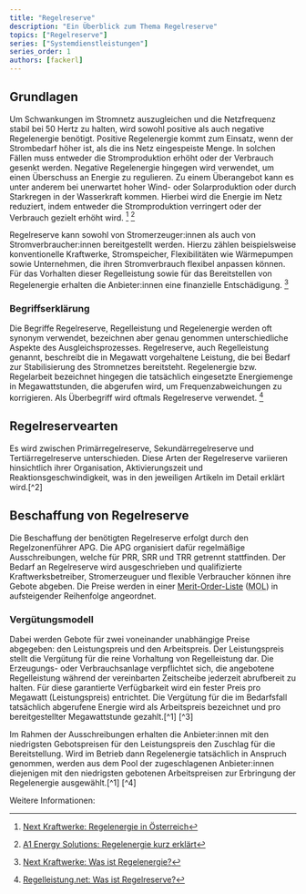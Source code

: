 ```yaml
---
title: "Regelreserve"
description: "Ein Überblick zum Thema Regelreserve"
topics: ["Regelreserve"]
series: ["Systemdienstleistungen"]
series_order: 1
authors: [fackerl]
---
```


## Grundlagen

Um Schwankungen im Stromnetz auszugleichen und die Netzfrequenz stabil bei 50 Hertz zu halten, wird sowohl positive als auch negative Regelenergie benötigt. Positive Regelenergie kommt zum Einsatz, wenn der Strombedarf höher ist, als die ins Netz eingespeiste Menge. In solchen Fällen muss entweder die Stromproduktion erhöht oder der Verbrauch gesenkt werden. Negative Regelenergie hingegen wird verwendet, um einen Überschuss an Energie zu regulieren. Zu einem Überangebot kann es unter anderem bei unerwartet hoher Wind- oder Solarproduktion oder durch Starkregen in der Wasserkraft kommen. Hierbei wird die Energie im Netz reduziert, indem entweder die Stromproduktion verringert oder der Verbrauch gezielt erhöht wird. [^kraftwerke.at] [^A1]

Regelreserve kann sowohl von Stromerzeuger:innen als auch von Stromverbraucher:innen bereitgestellt werden. Hierzu zählen beispielsweise konventionelle Kraftwerke, Stromspeicher, Flexibilitäten wie Wärmepumpen sowie Unternehmen, die ihren Stromverbrauch flexibel anpassen können. Für das Vorhalten dieser Regelleistung sowie für das Bereitstellen von Regelenergie erhalten die Anbieter:innen eine finanzielle Entschädigung. [^kraftwerke.de]

### Begriffserklärung

Die Begriffe Regelreserve, Regelleistung und Regelenergie werden oft synonym verwendet, bezeichnen aber genau genommen unterschiedliche Aspekte des Ausgleichsprozesses. Regelreserve, auch Regelleistung genannt, beschreibt die in Megawatt vorgehaltene Leistung, die bei Bedarf zur Stabilisierung des Stromnetzes bereitsteht. Regelenergie bzw. Regelarbeit bezeichnet hingegen die tatsächlich eingesetzte Energiemenge in Megawattstunden, die abgerufen wird, um Frequenzabweichungen zu korrigieren. Als Überbegriff wird oftmals Regelreserve verwendet. [^regelleistung.net]

## Regelreservearten

Es wird zwischen Primärregelreserve, Sekundärregelreserve und Tertiärregelreserve unterschieden. Diese Arten der Regelreserve variieren hinsichtlich ihrer Organisation, Aktivierungszeit und Reaktionsgeschwindigkeit, was in den jeweiligen Artikeln im Detail erklärt wird.[^2]
<!-- Seiten erstellen und verlinken -->

## Beschaffung von Regelreserve

Die Beschaffung der benötigten Regelreserve erfolgt durch den Regelzonenführer APG. Die APG organisiert dafür regelmäßige Ausschreibungen, welche für PRR, SRR und TRR getrennt stattfinden. Der Bedarf an Regelreserve wird ausgeschrieben und qualifizierte Kraftwerksbetreiber, Stromerzeuguer und flexible Verbraucher können ihre Gebote abgeben. Die Preise werden in einer [Merit-Order-Liste](./wissen/akteure/index.md) (<abbr title="Merit-Order-Liste">MOL</abbr>) in aufsteigender Reihenfolge angeordnet.

<!-- Achtung, Kommentar von Stefan , QUELLEN -->

### Vergütungsmodell

Dabei werden Gebote für zwei voneinander unabhängige Preise abgegeben: den Leistungspreis und den Arbeitspreis. Der Leistungspreis stellt die Vergütung für die reine Vorhaltung von Regelleistung dar. Die Erzeugungs- oder Verbrauchsanlage verpflichtet sich, die angebotene Regelleistung während der vereinbarten Zeitscheibe jederzeit abrufbereit zu halten. Für diese garantierte Verfügbarkeit wird ein fester Preis pro Megawatt (Leistungspreis) entrichtet. Die Vergütung für die im Bedarfsfall tatsächlich abgerufene Energie wird als Arbeitspreis bezeichnet und pro bereitgestellter Megawattstunde gezahlt.[^1] [^3] 

Im Rahmen der Ausschreibungen erhalten die Anbieter:innen mit den niedrigsten Gebotspreisen für den Leistungspreis den Zuschlag für die Bereitstellung. Wird im Betrieb dann Regelenergie tatsächlich in Anspruch genommen, werden aus dem Pool der zugeschlagenen Anbieter:innen diejenigen mit den niedrigsten gebotenen Arbeitspreisen zur Erbringung der Regelenergie ausgewählt.[^1] [^4]
<!-- Achtung, Kommentar von Stefan -->

Weitere Informationen:

[^regelleistung.net]: [Regelleistung.net: Was ist Regelreserve?](https://www.regelleistung.net/de-de/Grundlagen-Regelreserve/Was-ist-Regelreserve)
[^kraftwerke.at]: [Next Kraftwerke: Regelenergie in Österreich](https://www.next-kraftwerke.at/wissen/regelenergie)
[^kraftwerke.de]: [Next Kraftwerke: Was ist Regelenergie?](https://www.next-kraftwerke.de/wissen/regelenergie)
[^primär]: [Next Kraftwerke: Was ist Primärreserveleistung?](https://www.next-kraftwerke.at/wissen/primaerregelung-prl)
[^A1]: [A1 Energy Solutions: Regelenergie kurz erklärt](https://www.a1energysolutions.at/regelenergie-pool/)
